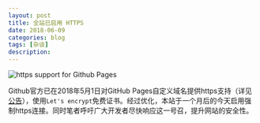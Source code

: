 ```yaml
---
layout: post
title: 全站已启用 HTTPS
date: 2018-06-09
categories: blog
tags: [杂谈]
description: 
---
```


![https support for Github Pages](https://blog.github.com/assets/img/2018-05-01-github-pages-custom-domains-lock.png)

Github官方已在2018年5月1日对GitHub Pages自定义域名提供https支持（详见[公告](https://blog.github.com/2018-05-01-github-pages-custom-domains-https/)），使用```Let's encrypt```免费证书。经过优化，本站于一个月后的今天启用强制https连接。同时笔者呼吁广大开发者尽快响应这一号召，提升网站的安全性。
